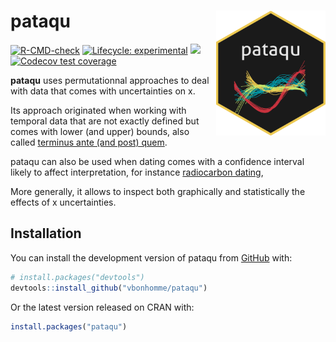 
<!-- README.md is generated from README.Rmd. Please edit that file -->

# pataqu [<img src="man/figures/pataqu.png" width = "175" height = "200" align="right" />]()

<!-- badges: start -->
<!--[![CRAN status](https://www.r-pkg.org/badges/version/pataqu)](https://CRAN.R-project.org/package=pataqu)-->

[![R-CMD-check](https://github.com/vbonhomme/pataqu/workflows/R-CMD-check/badge.svg)](https://github.com/vbonhomme/pataqu/actions)
[![Lifecycle:
experimental](https://img.shields.io/badge/lifecycle-experimental-orange.svg)](https://lifecycle.r-lib.org/articles/stages.html#experimental)
[![](https://img.shields.io/github/last-commit/vbonhomme/pataqu.svg)](https://github.com/vbonhomme/pataqu/commits/master)
[![Codecov test
coverage](https://codecov.io/gh/vbonhomme/pataqu/branch/master/graph/badge.svg)](https://app.codecov.io/gh/vbonhomme/pataqu?branch=master)

<!-- badges: end -->

**pataqu** uses permutationnal approaches to deal with data that comes
with uncertainties on x.

Its approach originated when working with temporal data that are not
exactly defined but comes with lower (and upper) bounds, also called
[terminus ante (and post)
quem](https://en.wikipedia.org/wiki/Terminus_post_quem).

pataqu can also be used when dating comes with a confidence interval
likely to affect interpretation, for instance [radiocarbon
dating](https://en.wikipedia.org/wiki/Radiocarbon_dating),

More generally, it allows to inspect both graphically and statistically
the effects of x uncertainties.

## Installation

You can install the development version of pataqu from
[GitHub](https://github.com/) with:

``` r
# install.packages("devtools")
devtools::install_github("vbonhomme/pataqu")
```

Or the latest version released on CRAN with:

``` r
install.packages("pataqu")
```
